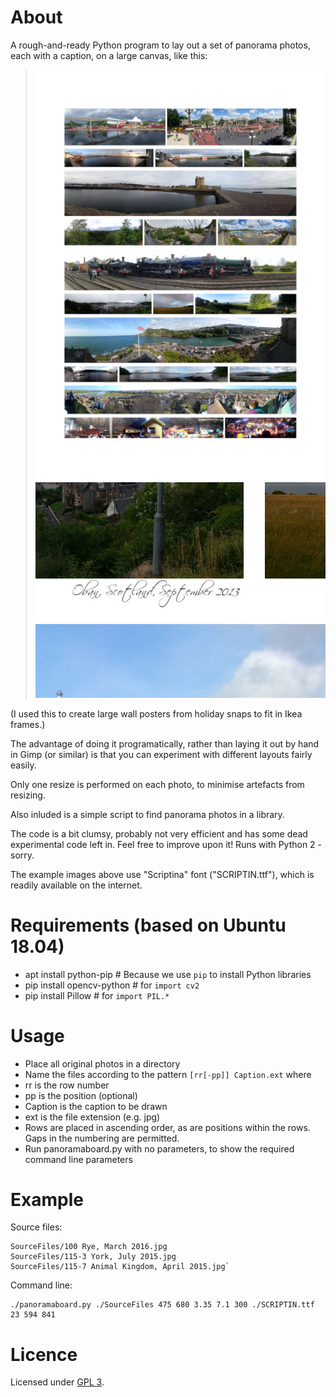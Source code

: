 # About
A rough-and-ready Python program to lay out a set of panorama photos, each with a caption, on a large canvas, like this:

>![Full page](https://raw.githubusercontent.com/mas94uk/PanoramaBoard/master/example_result_lowres.jpg "Full page")
>![Caption detail](https://raw.githubusercontent.com/mas94uk/PanoramaBoard/master/example_result_detail.jpg "Caption detail")

(I used this to create large wall posters from holiday snaps to fit in Ikea frames.)

The advantage of doing it programatically, rather than laying it out by hand in Gimp (or similar) is that you can experiment with different layouts fairly easily.

Only one resize is performed on each photo, to minimise artefacts from resizing.

Also inluded is a simple script to find panorama photos in a library.

The code is a bit clumsy, probably not very efficient and has some dead experimental code left in.  Feel free to improve upon it!  Runs with Python 2 - sorry.

The example images above use "Scriptina" font ("SCRIPTIN.ttf"), which is readily available on the internet. 

# Requirements (based on Ubuntu 18.04)
* apt install python-pip     # Because we use `pip` to install Python libraries
* pip install opencv-python  # for `import cv2`
* pip install Pillow         # for `import PIL.*`

# Usage
* Place all original photos in a directory
* Name the files according to the pattern `[rr[-pp]] Caption.ext` where
 * rr is the row number
 * pp is the position (optional)
 * Caption is the caption to be drawn
 * ext is the file extension (e.g. jpg)
* Rows are placed in ascending order, as are positions within the rows.  Gaps in the numbering are permitted.
* Run panoramaboard.py with no parameters, to show the required command line parameters
  
# Example
Source files:

    SourceFiles/100 Rye, March 2016.jpg
    SourceFiles/115-3 York, July 2015.jpg
    SourceFiles/115-7 Animal Kingdom, April 2015.jpg`

Command line:

    ./panoramaboard.py ./SourceFiles 475 680 3.35 7.1 300 ./SCRIPTIN.ttf 23 594 841

# Licence
Licensed under [GPL 3](https://www.gnu.org/licenses/gpl-3.0.en.html).
